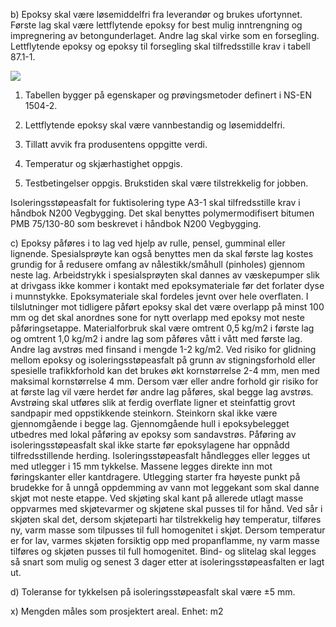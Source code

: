 b) Epoksy skal være løsemiddelfri fra leverandør og brukes ufortynnet. Første lag skal være lettflytende epoksy for best mulig inntrengning og impregnering av betongunderlaget. Andre lag skal virke som en forsegling.
Lettflytende epoksy og epoksy til forsegling skal tilfredsstille krav i tabell 87.1-1.

![](</87_131 1.png>)

1) Tabellen bygger på egenskaper og prøvingsmetoder definert i NS-EN 1504-2.

2) Lettflytende epoksy skal være vannbestandig og løsemiddelfri.

3) Tillatt avvik fra produsentens oppgitte verdi.

4) Temperatur og skjærhastighet oppgis.

5) Testbetingelser oppgis. Brukstiden skal være tilstrekkelig for jobben.

Isoleringsstøpeasfalt for fuktisolering type A3-1 skal tilfredsstille krav i håndbok N200 Vegbygging. Det skal benyttes polymermodifisert bitumen PMB 75/130-80 som beskrevet i håndbok N200 Vegbygging.

c) Epoksy påføres i to lag ved hjelp av rulle, pensel, gumminal eller lignende. Spesialsprøyte kan også benyttes men da skal første lag kostes grundig for å redusere omfang av nålestikk/småhull (pinholes) gjennom neste lag.
Arbeidstrykk i spesialsprøyten skal dannes av væskepumper slik at drivgass ikke kommer i kontakt med epoksymateriale før det forlater dyse i munnstykke.
Epoksymateriale skal fordeles jevnt over hele overflaten. I tilslutninger mot tidligere påført epoksy skal det være overlapp på minst 100 mm og det skal anordnes sone for nytt overlapp med epoksy mot neste påføringsetappe.
Materialforbruk skal være omtrent 0,5 kg/m2 i første lag og omtrent 1,0 kg/m2 i andre lag som påføres vått i vått med første lag.
Andre lag avstrøs med finsand i mengde 1-2 kg/m2. Ved risiko for glidning mellom epoksy og isoleringsstøpeasfalt på grunn av stigningsforhold eller spesielle trafikkforhold kan det brukes økt kornstørrelse 2-4 mm, men med maksimal kornstørrelse 4 mm.
Dersom vær eller andre forhold gir risiko for at første lag vil være herdet før andre lag påføres, skal begge lag avstrøs. Avstrøing skal utføres slik at ferdig overflate ligner et steinfattig grovt sandpapir med oppstikkende steinkorn. Steinkorn skal ikke være gjennomgående i begge lag.
Gjennomgående hull i epoksybelegget utbedres med lokal påføring av epoksy som sandavstrøs. Påføring av isoleringsstøpeasfalt skal ikke starte før epoksylagene har oppnådd tilfredsstillende herding.
Isoleringsstøpeasfalt håndlegges eller legges ut med utlegger i 15 mm tykkelse. Massene legges direkte inn mot føringskanter eller kantdragere.
Utlegging starter fra høyeste punkt på brudekke for å unngå oppdemming av vann mot leggekant som skal danne skjøt mot neste etappe.
Ved skjøting skal kant på allerede utlagt masse oppvarmes med skjøtevarmer og skjøtene skal pusses til for hånd. Ved sår i skjøten skal det, dersom skjøteparti har tilstrekkelig høy temperatur, tilføres ny, varm masse som tilpusses til full homogenitet i skjøt. Dersom temperatur er for lav, varmes skjøten forsiktig opp med propanflamme, ny varm masse tilføres og skjøten pusses til full homogenitet.
Bind- og slitelag skal legges så snart som mulig og senest 3 dager etter at isoleringsstøpeasfalten er lagt ut.

d) Toleranse for tykkelsen på isoleringsstøpeasfalt skal være ±5 mm.

x) Mengden måles som prosjektert areal. Enhet: m2

